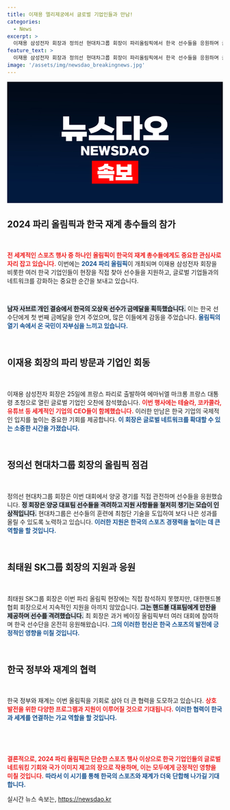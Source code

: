 ```yaml
---
title: 이재용 엘리제궁에서 글로벌 기업인들과 만남!
categories:
  - News
excerpt: >
  이재용 삼성전자 회장과 정의선 현대차그룹 회장이 파리올림픽에서 한국 선수들을 응원하며 글로벌 기업인들과 비즈니스 미팅을 가진 이야기를 담았습니다. 한국 선수단의 금메달 소식과 함께 두 재계 총수의 행보를 확인해보세요!
feature_text: >
  이재용 삼성전자 회장과 정의선 현대차그룹 회장이 파리올림픽에서 한국 선수들을 응원하며 글로벌 기업인들과 비즈니스 미팅을 가진 이야기를 담았습니다. 한국 선수단의 금메달 소식과 함께 두 재계 총수의 행보를 확인해보세요!
image: '/assets/img/newsdao_breakingnews.jpg'
---
```


<p><img src="/assets/img/newsdao_breakingnews.jpg" alt="bookingtag 속보" /></p>

<h2 data-ke-size="size26">2024 파리 올림픽과 한국 재계 총수들의 참가</h2>

<p data-ke-size="size16">&nbsp;</p>

<p><b><span style="color: #ee2323;">전 세계적인 스포츠 행사 중 하나인 올림픽이 한국의 재계 총수들에게도 중요한 관심사로 자리 잡고 있습니다.</span></b> 이번에는 <b><span style="color: #1a5490;">2024 파리 올림픽</span></b>이 개최되며 이재용 삼성전자 회장을 비롯한 여러 한국 기업인들이 현장을 직접 찾아 선수들을 지원하고, 글로벌 기업들과의 네트워크를 강화하는 중요한 순간을 보내고 있습니다.</p>

<p data-ke-size="size16">&nbsp;</p>

<p><b><span style="background-color: #21538527;">남자 사브르 개인 결승에서 한국의 오상욱 선수가 금메달을 획득했습니다.</span></b> 이는 한국 선수단에게 첫 번째 금메달을 안겨 주었으며, 많은 이들에게 감동을 주었습니다. <b><span style="color: #1a5490;">올림픽의 열기 속에서 온 국민이 자부심을 느끼고 있습니다.</span></b></p>

<p data-ke-size="size16">&nbsp;</p>

<h2 data-ke-size="size26">이재용 회장의 파리 방문과 기업인 회동</h2>

<p data-ke-size="size16">&nbsp;</p>

<p>이재용 삼성전자 회장은 25일에 프랑스 파리로 출발하여 에마뉘엘 마크롱 프랑스 대통령 초청으로 열린 글로벌 기업인 오찬에 참석했습니다. <b><span style="color: #ee2323;">이번 행사에는 테슬라, 코카콜라, 유튜브 등 세계적인 기업의 CEO들이 함께했습니다.</span></b> 이러한 만남은 한국 기업의 국제적인 입지를 높이는 중요한 기회를 제공합니다. <b><span style="color: #1a5490;">이 회장은 글로벌 네트워크를 확대할 수 있는 소중한 시간을 가졌습니다.</span></b></p>

<p data-ke-size="size16">&nbsp;</p>

<h2 data-ke-size="size26">정의선 현대차그룹 회장의 올림픽 점검</h2>

<p data-ke-size="size16">&nbsp;</p>

<p>정의선 현대차그룹 회장은 이번 대회에서 양궁 경기를 직접 관전하며 선수들을 응원했습니다. <b><span style="background-color: #21538527;">정 회장은 양궁 대표팀 선수들을 격려하고 지원 사항들을 철저히 챙기는 모습이 인상적입니다.</span></b> 현대차그룹은 선수들의 훈련에 최첨단 기술을 도입하여 보다 나은 성과를 올릴 수 있도록 노력하고 있습니다. <b><span style="color: #1a5490;">이러한 지원은 한국의 스포츠 경쟁력을 높이는 데 큰 역할을 할 것입니다.</span></b></p>

<p data-ke-size="size16">&nbsp;</p>

<h2 data-ke-size="size26">최태원 SK그룹 회장의 지원과 응원</h2>

<p data-ke-size="size16">&nbsp;</p>

<p>최태원 SK그룹 회장은 이번 파리 올림픽 현장에는 직접 참석하지 못했지만, 대한핸드볼협회 회장으로서 지속적인 지원을 아끼지 않았습니다. <b><span style="background-color: #21538527;">그는 핸드볼 대표팀에게 만찬을 제공하며 선수를 격려했습니다.</span></b> 최 회장은 과거 베이징 올림픽부터 여러 대회에 참여하며 한국 선수단을 온전히 응원해왔습니다. <b><span style="color: #1a5490;">그의 이러한 헌신은 한국 스포츠의 발전에 긍정적인 영향을 미칠 것입니다.</span></b></p>

<p data-ke-size="size16">&nbsp;</p>

<h2 data-ke-size="size26">한국 정부와 재계의 협력</h2>

<p data-ke-size="size16">&nbsp;</p>

<p>한국 정부와 재계는 이번 올림픽을 기회로 삼아 더 큰 협력을 도모하고 있습니다. <b><span style="color: #ee2323;">상호 발전을 위한 다양한 프로그램과 지원이 이루어질 것으로 기대됩니다.</span></b> <b><span style="color: #1a5490;">이러한 협력이 한국과 세계를 연결하는 가교 역할을 할 것입니다.</span></b></p>

<p data-ke-size="size16">&nbsp;</p>

<p data-ke-size="size16">&nbsp;</p>

<p><b><span style="color: #ee2323;">결론적으로, 2024 파리 올림픽은 단순한 스포츠 행사 이상으로 한국 기업인들의 글로벌 네트워킹 기회와 국가 이미지 제고의 장으로 작용하며, 이는 모두에게 긍정적인 영향을 미칠 것입니다.</span></b> <b><span style="color: #1a5490;">따라서 이 시기를 통해 한국의 스포츠와 재계가 더욱 단합해 나가길 기대합니다.</span></b></p>
실시간 뉴스 속보는, <a href="https://newsdao.kr" rel="dofollow">https://newsdao.kr</a>


